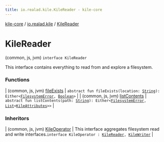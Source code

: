 ```yaml
---
title: io.realad.kile.KileReader - kile-core
---
```


[kile-core](../../index.html) / [io.realad.kile](../index.html) / [KileReader](./index.html)

# KileReader

(common, js, jvm) `interface KileReader`

This interface contains everything to read from and explore a filesystem.

### Functions

| (common, js, jvm) [fileExists](file-exists.html) | `abstract fun fileExists(location: `[`String`](https://kotlinlang.org/api/latest/jvm/stdlib/kotlin/-string/index.html)`): Either<`[`FilesystemError`](../../io.realad.kile.error/-filesystem-error/index.html)`, `[`Boolean`](https://kotlinlang.org/api/latest/jvm/stdlib/kotlin/-boolean/index.html)`>` |
| (common, js, jvm) [listContents](list-contents.html) | `abstract fun listContents(path: `[`String`](https://kotlinlang.org/api/latest/jvm/stdlib/kotlin/-string/index.html)`): Either<`[`FilesystemError`](../../io.realad.kile.error/-filesystem-error/index.html)`, `[`List`](https://kotlinlang.org/api/latest/jvm/stdlib/kotlin.collections/-list/index.html)`<`[`KileAttributes`](../-kile-attributes/index.html)`>>` |

### Inheritors

| (common, js, jvm) [KileOperator](../-kile-operator.html) | This interface aggregates filesystem read and write interfaces.`interface KileOperator : `[`KileReader`](./index.html)`, `[`KileWriter`](../-kile-writer.html) |

